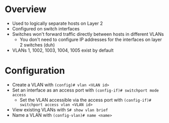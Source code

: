 # Overview
- Used to logically separate hosts on Layer 2
- Configured on switch interfaces
- Switches won't forward traffic directly between hosts in different VLANs
	- You don't need to configure IP addresses for the interfaces on layer 2 switches (duh)
- VLANs 1, 1002, 1003, 1004, 1005 exist by default
# Configuration
- Create a VLAN with `(config)# vlan <VLAN id>`
- Set an interface as an access port with `(config-if)# switchport mode access`
	- Set the VLAN accessible via the access port with `(config-if)# switchport access vlan <VLAN id>`
- View existing VLANs with `S# show vlan brief`
- Name a VLAN with `(config-vlan)# name <name>`